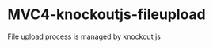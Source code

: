 MVC4-knockoutjs-fileupload
==========================

File upload process is managed by knockout js
